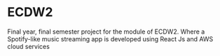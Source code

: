 # ECDW2
Final year, final semester project for the module of ECDW2. Where a Spotify-like music streaming app is developed using React Js and AWS cloud services
